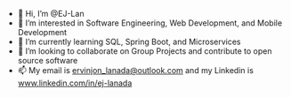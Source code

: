 - 👋 Hi, I’m @EJ-Lan
- 👀 I’m interested in Software Engineering, Web Development, and Mobile Development
- 🌱 I’m currently learning SQL, Spring Boot, and Microservices
- 💞️ I’m looking to collaborate on Group Projects and contribute to open source software
- 📫 My email is ervinjon_lanada@outlook.com and my Linkedin is www.linkedin.com/in/ej-lanada

<!---
EJ-Lan/EJ-Lan is a ✨ special ✨ repository because its `README.md` (this file) appears on your GitHub profile.
You can click the Preview link to take a look at your changes.
--->
